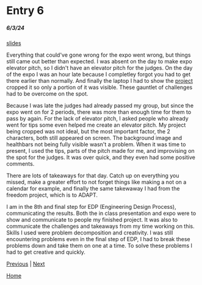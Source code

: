 # Entry 6
##### 6/3/24

[slides](https://docs.google.com/presentation/d/1bu6w2V8xSBGE2BCtSurUi8lZrVq2Mnu8Y2I0JCXpKd8/edit#slide=id.g2dddff442d0_0_0)

Everything that could've gone wrong for the expo went wrong, but things still came out better than expected. I was absent on the day to make expo elevator pitch, so I didn't have an elevator pitch for the judges. On the day of the expo I was an hour late because I completley forgot you had to get there earlier than normally. And finally the laptop I had to show the [project](https://davidg7188.github.io/sep11-freedom-project/) cropped it so only a portion of it was visible. These gauntlet of challenges had to be overcome on the spot.

Because I was late the judges had already passed my group, but since the expo went on for 2 periods, there was more than enough time for them to pass by again. For the lack of elevator pitch, I asked people who already went for tips some even helped me create an elevator pitch. My project being cropped was not ideal, but the most important factor, the 2 characters, both still appeared on screen. The background image and healthbars not being fully visible wasn't a problem. When it was time to present, I used the tips, parts of the pitch made for me, and improvising on the spot for the judges. It was over quick, and they even had some positive comments.

There are lots of takeaways for that day. Catch up on everything you missed, make a greater effort to not forget things like making a not on a calendar for example, and finally the same takewaway I had from the freedom project, which is to ADAPT.

I am in the 8th and final step for EDP (Engineering Design Process), communicating the results. Both the in class presentation and expo were to show and communicate to people my finished project. It was also to communicate the challenges and takeaways from my time working on this. Skills I used were problem decomposition and creativity. I was still encountering problems even in the final step of EDP, I had to break these problems down and take them on one at a time. To solve these problems I had to get creative and quickly.

[Previous](entry05.md) | [Next](entry07.md)

[Home](../README.md)
